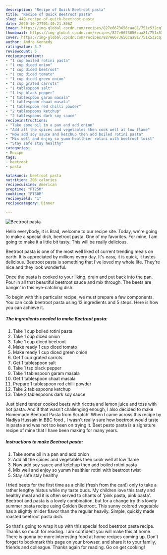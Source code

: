```yaml
---
description: "Recipe of Quick Beetroot pasta"
title: "Recipe of Quick Beetroot pasta"
slug: 449-recipe-of-quick-beetroot-pasta
date: 2020-10-27T01:40:21.806Z
image: https://img-global.cpcdn.com/recipes/827e6673656caa81/751x532cq70/beetroot-pasta-recipe-main-photo.jpg
thumbnail: https://img-global.cpcdn.com/recipes/827e6673656caa81/751x532cq70/beetroot-pasta-recipe-main-photo.jpg
cover: https://img-global.cpcdn.com/recipes/827e6673656caa81/751x532cq70/beetroot-pasta-recipe-main-photo.jpg
author: Andre Kennedy
ratingvalue: 3.7
reviewcount: 5
recipeingredient:
- "1 cup boiled rotini pasta"
- "1 cup diced onion"
- "1 cup diced beetroot"
- "1 cup diced tomato"
- "1 cup diced green onion"
- "1 cup grated carrots"
- "1 tablespoon salt"
- "1 tsp black pepper"
- "1 tablespoon garam masala"
- "1 tablespoon chaat masala"
- "1 tablespoon red chilli powder"
- "2 tablespoons ketchup"
- "2 tablespoons dark soy sauce"
recipeinstructions:
- "Take some oil in a pan and add onion"
- "Add all the spices and vegetables then cook well at low flame"
- "Now add soy sauce and ketchup then add boiled rotini pasta"
- "Mix well and enjoy so yumm healthier rotini with beetroot twist"
- "Stay safe stay healthy"
categories:
- Recipe
tags:
- beetroot
- pasta

katakunci: beetroot pasta 
nutrition: 206 calories
recipecuisine: American
preptime: "PT25M"
cooktime: "PT30M"
recipeyield: "1"
recipecategory: Dinner

---
```



![Beetroot pasta](https://img-global.cpcdn.com/recipes/827e6673656caa81/751x532cq70/beetroot-pasta-recipe-main-photo.jpg)

Hello everybody, it is Brad, welcome to our recipe site. Today, we're going to make a special dish, beetroot pasta. One of my favorites. For mine, I am going to make it a little bit tasty. This will be really delicious.

Beetroot pasta is one of the most well liked of current trending meals on earth. It is appreciated by millions every day. It's easy, it is quick, it tastes delicious. Beetroot pasta is something that I've loved my whole life. They're nice and they look wonderful.

Once the pasta is cooked to your liking, drain and put back into the pan. Pour in all that beautiful beetroot sauce and mix through. The beets are bangin&#39; in this eye-catching dish.


To begin with this particular recipe, we must prepare a few components. You can cook beetroot pasta using 13 ingredients and 5 steps. Here is how you can achieve it.

<!--inarticleads1-->

##### The ingredients needed to make Beetroot pasta:

1. Take 1 cup boiled rotini pasta
1. Take 1 cup diced onion
1. Take 1 cup diced beetroot
1. Make ready 1 cup diced tomato
1. Make ready 1 cup diced green onion
1. Get 1 cup grated carrots
1. Get 1 tablespoon salt
1. Take 1 tsp black pepper
1. Take 1 tablespoon garam masala
1. Get 1 tablespoon chaat masala
1. Prepare 1 tablespoon red chilli powder
1. Take 2 tablespoons ketchup
1. Take 2 tablespoons dark soy sauce


Just blend tender cooked beets with ricotta and lemon juice and toss with hot pasta. And if that wasn&#39;t challenging enough, I also decided to make Homemade Beetroot Pasta from Scratch! When I came across this recipe by Nadiya Hussain in BBC food , I wasn&#39;t really sure how beetroot would taste in pasta and was not too keen on trying it. Beet pesto pasta is a signature recipe of mine that I have been making for many years. 

<!--inarticleads2-->

##### Instructions to make Beetroot pasta:

1. Take some oil in a pan and add onion
1. Add all the spices and vegetables then cook well at low flame
1. Now add soy sauce and ketchup then add boiled rotini pasta
1. Mix well and enjoy so yumm healthier rotini with beetroot twist
1. Stay safe stay healthy


I tried beets for the first time as a child (fresh from the can!) only to take a rather lengthy hiatus while my taste buds. My children love this tasty and healthy meal and it is often served to chants of &#39;pink pasta, pink pasta&#39;. Beetroot and pasta is a lovely combination, but for a change try this lovely summer pasta recipe using Golden Beetroot. This sunny colored vegetable has a slightly milder flavor than the regular heavily. Simple, quickly made roasted beetroot pasta dish. 

So that's going to wrap it up with this special food beetroot pasta recipe. Thanks so much for reading. I am confident you will make this at home. There is gonna be more interesting food at home recipes coming up. Don't forget to bookmark this page on your browser, and share it to your family, friends and colleague. Thanks again for reading. Go on get cooking!
